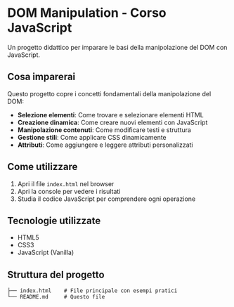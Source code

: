 # DOM Manipulation - Corso JavaScript

Un progetto didattico per imparare le basi della manipolazione del DOM con JavaScript.

## Cosa imparerai

Questo progetto copre i concetti fondamentali della manipolazione del DOM:

- **Selezione elementi**: Come trovare e selezionare elementi HTML
- **Creazione dinamica**: Come creare nuovi elementi con JavaScript
- **Manipolazione contenuti**: Come modificare testi e struttura
- **Gestione stili**: Come applicare CSS dinamicamente
- **Attributi**: Come aggiungere e leggere attributi personalizzati

## Come utilizzare

1. Apri il file `index.html` nel browser
2. Apri la console per vedere i risultati
3. Studia il codice JavaScript per comprendere ogni operazione

## Tecnologie utilizzate

- HTML5
- CSS3
- JavaScript (Vanilla)

## Struttura del progetto

```
├── index.html    # File principale con esempi pratici
└── README.md     # Questo file
```